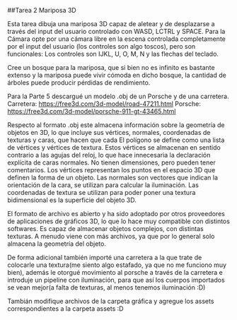 ##Tarea 2 Mariposa 3D


Esta tarea dibuja una mariposa 3D capaz de aletear y de desplazarse a través del input del usuario controlado con WASD, LCTRL y SPACE.
Para la Cámara opte por una cámara libre en la escena controlada completamente por el input del usuario (los controles son algo toscos), pero son funcionales:
Los controles son IJKL, U, O, M, N y las flechas del teclado.


Cree un bosque para la mariposa, que si bien no es infinito es bastante extenso y la mariposa puede vivir cómoda en dicho bosque, la cantidad de árboles puede producir
pérdidas de rendimiento.


Para la Parte 5 descargué un modelo .obj de un Porsche y de una carretera.
Carretera: https://free3d.com/3d-model/road-47211.html
Porsche: https://free3d.com/3d-model/porsche-911-gt-43465.html


Respecto al formato .obj este almacena información sobre la geometría de objetos en 3D, lo que incluye sus vértices, normales, coordenadas de texturas y caras, que hacen que cada
El polígono se define como una lista de vértices y vértices de textura. Estos vértices se almacenan en sentido contrario a las agujas del reloj, lo que hace innecesaria la declaración explícita de caras normales. No tienen dimensiones, pero pueden tener comentarios.
Los vértices representan los puntos en el espacio 3D que definen la forma de un objeto.
Las normales son vectores que indican la orientación de la cara, se utilizan para calcular la iluminación.
Las coordenadas de textura se utilizan para poder poner una textura bidimensional es la superficie del objeto 3D.


El formato de archivo es abierto y ha sido adoptado por otros proveedores de aplicaciones de gráficos 3D, lo que lo hace muy compatible con distintos softwares.
Es capaz de almacenar objetos complejos, con distintas texturas. A menudo viene con más archivos, ya que por lo general solo almacena la geometría del objeto.


De forma adicional también importé una carretera a la que trate de colocarle una textura(me siento algo estafado, ya que no me funciono muy bien), además le otorgué movimiento al porsche a través de la carretera e introduje un pipeline con iluminación, para que así los cuerpos importados se vean mejor(a falta de texturas, al menos tenemos iluminación :D)

Tambián modifique archivos de la carpeta gráfica y agregue los assets correspondientes a la carpeta assets :D 
